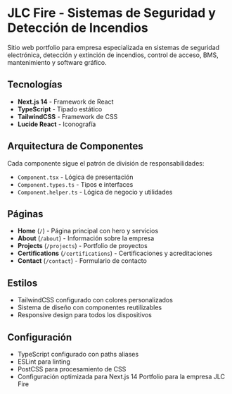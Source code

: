 # JLC Fire - Sistemas de Seguridad y Detección de Incendios

Sitio web portfolio para empresa especializada en sistemas de seguridad electrónica, detección y extinción de incendios, control de acceso, BMS, mantenimiento y software gráfico.

## Tecnologías

- **Next.js 14** - Framework de React
- **TypeScript** - Tipado estático
- **TailwindCSS** - Framework de CSS
- **Lucide React** - Iconografía

## Arquitectura de Componentes

Cada componente sigue el patrón de división de responsabilidades:

- `Component.tsx` - Lógica de presentación
- `Component.types.ts` - Tipos e interfaces
- `Component.helper.ts` - Lógica de negocio y utilidades

## Páginas

- **Home** (`/`) - Página principal con hero y servicios
- **About** (`/about`) - Información sobre la empresa
- **Projects** (`/projects`) - Portfolio de proyectos
- **Certifications** (`/certifications`) - Certificaciones y acreditaciones
- **Contact** (`/contact`) - Formulario de contacto

## Estilos

- TailwindCSS configurado con colores personalizados
- Sistema de diseño con componentes reutilizables
- Responsive design para todos los dispositivos

## Configuración

- TypeScript configurado con paths aliases
- ESLint para linting
- PostCSS para procesamiento de CSS
- Configuración optimizada para Next.js 14
  Portfolio para la empresa JLC Fire
